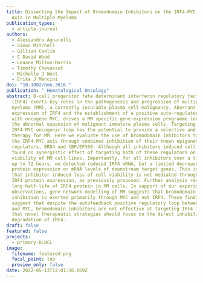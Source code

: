```yaml
---
title: Dissecting the Impact of Bromodomain Inhibitors on the IRF4-MYC Oncogenic
  Axis in Multiple Myeloma
publication_types:
  - article-journal
authors:
  - Alessandro Agnarelli
  - Simon Mitchell
  - Gillian Caalim
  - C David Wood
  - Leanne Milton-Harris
  - Timothy Chevassut
  - Michelle J West
  - Erika J Mancini
doi: "10.1002/hon.3016 "
publication: " Hematological Oncology"
abstract: B-cell progenitor fate determinant interferon regulatory factor 4
  (IRF4) exerts key roles in the pathogenesis and progression of multiple
  myeloma (MM), a currently incurable plasma cell malignancy. Aberrant
  expression of IRF4 and the establishment of a positive auto-regulatory loop
  with oncogene MYC, drives a MM specific gene-expression programme leading to
  the abnormal expansion of malignant immature plasma cells. Targeting the
  IRF4-MYC oncogenic loop has the potential to provide a selective and effective
  therapy for MM. Here we evaluate the use of bromodomain inhibitors to target
  the IRF4-MYC axis through combined inhibition of their known epigenetic
  regulators, BRD4 and CBP/EP300. Although all inhibitors induced cell death, we
  found no synergistic effect of targeting both of these regulators on the
  viability of MM cell-lines. Importantly, for all inhibitors over a time period
  up to 72 hours, we detected reduced IRF4 mRNA, but a limited decrease in IRF4
  protein expression or mRNA levels of downstream target genes. This indicates
  that inhibitor-induced loss of cell viability is not mediated through reduced
  IRF4 protein expression, as previously proposed. Further analysis revealed a
  long half-life of IRF4 protein in MM cells. In support of our experimental
  observations, gene network modelling of MM suggests that bromodomain
  inhibition is exerted primarily through MYC and not IRF4. These findings
  suggest that despite the autofeedback positive regulatory loop between IRF4
  and MYC, bromodomain inhibitors are not effective at targeting IRF4 in MM and
  that novel therapeutic strategies should focus on the direct inhibition or
  degradation of IRF4.
draft: false
featured: false
projects:
  - primary-DLBCL
image:
  filename: featured.png
  focal_point: top
  preview_only: false
date: 2022-05-13T12:01:56.069Z
---
```

